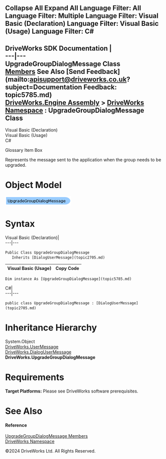        

 Collapse All Expand All  Language Filter: All  Language Filter: Multiple  Language Filter: Visual Basic (Declaration) Language Filter: Visual Basic (Usage) Language Filter: C#  
---  
DriveWorks SDK Documentation  |   
---|---  
UpgradeGroupDialogMessage Class   
[Members](topic5786.md) See Also [Send Feedback](mailto:apisupport@driveworks.co.uk?subject=Documentation Feedback: topic5785.md)  
[DriveWorks.Engine Assembly](topic2156.md) > [DriveWorks Namespace](topic2159.md) : UpgradeGroupDialogMessage Class  
---  
  
Visual Basic (Declaration)    
Visual Basic (Usage)    
C# 

Glossary Item Box

Represents the message sent to the application when the group needs to be upgraded. 

# Object Model

![](dotnetdiagramimages/image296.png)

# Syntax

Visual Basic (Declaration)|   
---|---  
      
    
    Public Class UpgradeGroupDialogMessage 
       Inherits [DialogUserMessage](topic2705.md)  
  
Visual Basic (Usage)| Copy Code  
---|---  
      
    
    Dim instance As [UpgradeGroupDialogMessage](topic5785.md)  
  
C#|   
---|---  
      
    
    public class UpgradeGroupDialogMessage : [DialogUserMessage](topic2705.md)   
  
# Inheritance Hierarchy

System.Object  
[DriveWorks.UserMessage](topic5821.md)  
[DriveWorks.DialogUserMessage](topic2705.md)  
**DriveWorks.UpgradeGroupDialogMessage**  


# Requirements

**Target Platforms:** Please see DriveWorks software prerequisites.

# See Also

#### Reference

[UpgradeGroupDialogMessage Members](topic5786.md)   
[DriveWorks Namespace](topic2159.md)

©2024 DriveWorks Ltd. All Rights Reserved.

